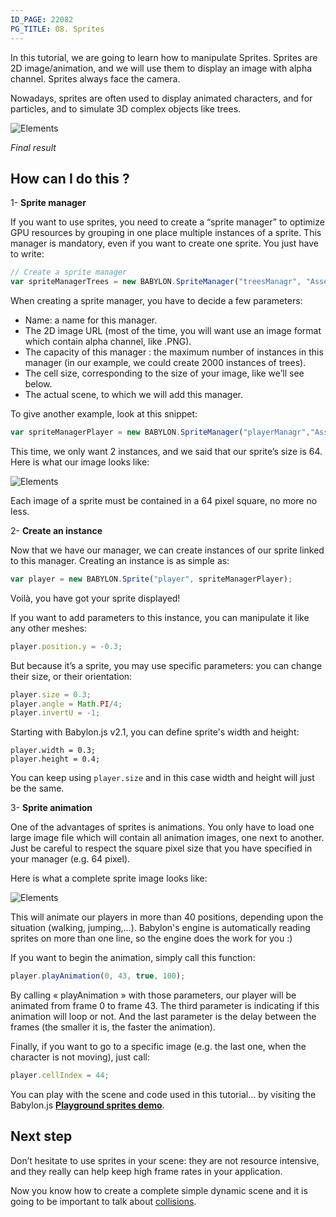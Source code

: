 ```yaml
---
ID_PAGE: 22082
PG_TITLE: 08. Sprites
---
```

In this tutorial, we are going to learn how to manipulate Sprites. Sprites are 2D image/animation, and we will use them to display an image with alpha channel. Sprites always face the camera.

Nowadays, sprites are often used to display animated characters, and for particles, and to simulate 3D complex objects like trees. 

![Elements](http://www.babylonjs.com/tutorials/08%20-%20Sprites/08.png)

_Final result_

## How can I do this ?

1- **Sprite manager**

If you want to use sprites, you need to create a “sprite manager” to optimize GPU resources by grouping in one place multiple instances of a sprite.
This manager is mandatory, even if you want to create one sprite. You just have to write:

```javascript
// Create a sprite manager
var spriteManagerTrees = new BABYLON.SpriteManager("treesManagr", "Assets/Palm-arecaceae.png", 2000, 800, scene);
```

When creating a sprite manager, you have to decide a few parameters:
* Name: a name for this manager.
* The 2D image URL (most of the time, you will want use an image format which contain alpha channel, like .PNG).
* The capacity of this manager : the maximum number of instances in this manager (in our example, we could create 2000 instances of trees).
* The cell size, corresponding to the size of your image, like we’ll see below.
* The actual scene, to which we will add this manager.

To give another example, look at this snippet:
```javascript
var spriteManagerPlayer = new BABYLON.SpriteManager("playerManagr","Assets/Player.png", 2, 64, scene);
```

This time, we only want 2 instances, and we said that our sprite’s size is 64. Here is what our image looks like:

![Elements](http://www.babylonjs.com/tutorials/08%20-%20Sprites/08-1.png)

Each image of a sprite must be contained in a 64 pixel square, no more no less.

2- **Create an instance**

Now that we have our manager, we can create instances of our sprite linked to this manager. Creating an instance is as simple as:

```javascript
var player = new BABYLON.Sprite("player", spriteManagerPlayer);
```

Voilà, you have got your sprite displayed!

If you want to add parameters to this instance, you can manipulate it like any other meshes:
```javascript
player.position.y = -0.3;
```

But because it’s a sprite, you may use specific parameters: you can change their size, or their orientation:
```javascript
player.size = 0.3;
player.angle = Math.PI/4;
player.invertU = -1;
```

Starting with Babylon.js v2.1, you can define sprite's width and height:
```
player.width = 0.3;
player.height = 0.4;
```

You can keep using ```player.size``` and in this case width and height will just be the same.

3- **Sprite animation**

One of the advantages of sprites is animations. You only have to load one large image file which will contain all animation images, one next to another. Just be careful to respect the square pixel size that you have specified in your manager (e.g. 64 pixel).

Here is what a complete sprite image looks like:

![Elements](http://www.babylonjs.com/tutorials/08%20-%20Sprites/08-2.png)

This will animate our players in more than 40 positions, depending upon the situation (walking, jumping,…). Babylon's engine is automatically reading sprites on more than one line, so the engine does the work for you :)

If you want to begin the animation, simply call this function:
```javascript
player.playAnimation(0, 43, true, 100);
```

By calling « playAnimation » with those parameters, our player will be animated from frame 0 to frame 43. The third parameter is indicating if this animation will loop or not. And the last parameter is the delay between the frames (the smaller it is, the faster the animation).

Finally, if you want to go to a specific image (e.g. the last one, when the character is not moving), just call:
```javascript
player.cellIndex = 44;
```

You can play with the scene and code used in this tutorial... by visiting the Babylon.js [**Playground sprites demo**](http://babylonjs-playground.azurewebsites.net/?8).

## Next step
Don’t hesitate to use sprites in your scene: they are not resource intensive, and they really can help keep high frame rates in your application.

Now you know how to create a complete simple dynamic scene and it is going to be important to talk about [collisions](http://doc.babylonjs.com/page.php?p=22101).
